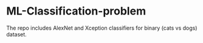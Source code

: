 # ML-Classification-problem
The repo includes AlexNet and Xception classifiers for binary (cats vs dogs) dataset.
